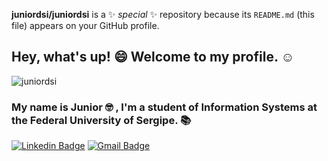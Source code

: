 **juniordsi/juniordsi** is a ✨ _special_ ✨ repository because its `README.md` (this file) appears on your GitHub profile.

## Hey, what's up! :smile: Welcome to my profile. :relaxed:
<p align="left"> <img src="https://komarev.com/ghpvc/?username=juniordsi" alt="juniordsi" /> </p>

### My name is Junior :nerd_face: , I'm a student of Information Systems at the Federal University of Sergipe. 📚

[![Linkedin Badge](https://img.shields.io/badge/Linkedin-blue?style=flat-square&logo=Linkedin&logoColor=white&link=https://www.linkedin.com/in/dev-juniorsantos)](https://www.linkedin.com/in/dev-juniorsantos)
[![Gmail Badge](https://img.shields.io/badge/Gmail-red?style=flat_square&logo=Gmail&logoColor=white)](mailto:juniordev.si@gmail.com)
